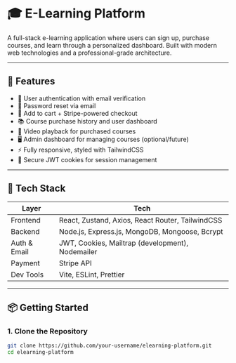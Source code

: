# 🎓 E-Learning Platform

A full-stack e-learning application where users can sign up, purchase courses, and learn through a personalized dashboard. Built with modern web technologies and a professional-grade architecture.

---

## 🚀 Features

- 🔐 User authentication with email verification
- 📧 Password reset via email
- 🛒 Add to cart + Stripe-powered checkout
- 📚 Course purchase history and user dashboard
- 🎥 Video playback for purchased courses
- 🖥️ Admin dashboard for managing courses (optional/future)
- ⚡ Fully responsive, styled with TailwindCSS
- 🍪 Secure JWT cookies for session management

---

## 🧱 Tech Stack

| Layer         | Tech                                                  |
|---------------|--------------------------------------------------------|
| Frontend      | React, Zustand, Axios, React Router, TailwindCSS       |
| Backend       | Node.js, Express.js, MongoDB, Mongoose, Bcrypt         |
| Auth & Email  | JWT, Cookies, Mailtrap (development), Nodemailer       |
| Payment       | Stripe API                                             |
| Dev Tools     | Vite, ESLint, Prettier                                 |

---

## 📦 Getting Started

### 1. Clone the Repository

```bash
git clone https://github.com/your-username/elearning-platform.git
cd elearning-platform
